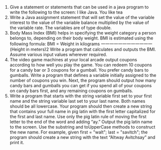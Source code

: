1. Give a statement or statements that can be used in a java program to write the following to
the screen:
I like Java.
You like tea
6. Write a Java assignment statement that will set the value of the variable interest to the value
of the variable balance multiplied by the value of the variable rate. The variables are of type
double.
12. Body Mass Index (BMI) helps in specifying the weight category a person belongs to,
depending on their body weight. BMI is estimated using the following formula:
BMI = Weight in kilograms
一一一一一一一一一一一一
(Height in meters)2
Write a program that calculates and outputs the BMI. Assume various input values wherever
required.
13. The video game machines at your local arcade output coupons according to how well you
play the game. You can redeem 10 coupons for a candy bar or 3 coupons for a gumball. You
prefer candy bars to gumballs. Write a program that defines a variable initially assigned to the
number of coupons you win. Next, the program should output how many candy bars and
gumballs you can get if you spend all of your coupons on candy bars first, and any remaining
coupons on gumballs.
14. Write a program that starts with the string variable first set to your first name and the string
variable last set to your last name. Both names should be all lowercase. Your program should
then create a new string that contains your full name in pig latin with the first letter capitalized for
the first and last name. Use only the pig latin rule of moving the first letter to the end of the word
and adding “ay.” Output the pig latin name to the screen. Use the substring and toUpperCase
methods to construct the new name.
For example, given
first = "walt"; last = "savitch";
the program should create a new string with the text “Altway Avitchsay” and print it.
